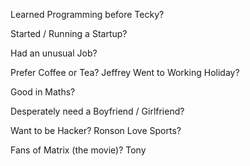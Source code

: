 Learned Programming before Tecky?

Started / Running a Startup?

Had an unusual Job?

Prefer Coffee or Tea?
Jeffrey
Went to Working Holiday?

Good in Maths?

Desperately need a Boyfriend / Girlfriend?

Want to be Hacker?
Ronson
Love Sports?

Fans of Matrix (the movie)?
Tony